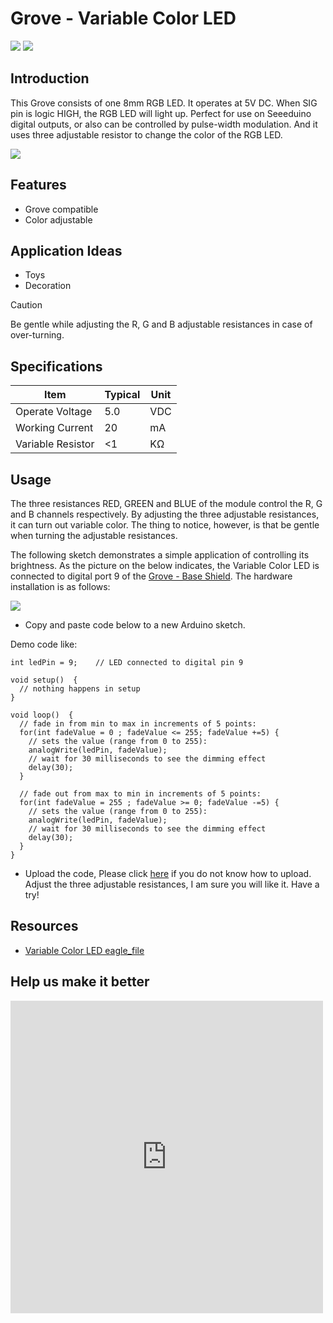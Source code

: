<!-- 
+++
title       = "Grove - Variable Color LED"
+++
 -->

# Grove - Variable Color LED

![](/assets/Grove-Variable_Color_LED/img/Variable_Color_LED1.jpg) ![](/assets/Grove-Variable_Color_LED/img/Variable_Color_LED_01.jpg)

Introduction
------------

This Grove consists of one 8mm RGB LED. It operates at 5V DC. When SIG pin is logic HIGH, the RGB LED will light up. Perfect for use on Seeeduino digital outputs, or also can be controlled by pulse-width modulation. And it uses three adjustable resistor to change the color of the RGB LED.


[![](/assets/common/Get_One_Now_Banner.png)](http://www.seeedstudio.com/Grove-Variable-Color-LED-p-852.html)


Features
--------

-   Grove compatible
-   Color adjustable

Application Ideas
-----------------

-   Toys
-   Decoration

<div class="admonition danger">
<p class="admonition-title">Caution</p>
Be gentle while adjusting the R, G and B adjustable resistances in case of over-turning.
</div>

Specifications
-------------

| Item              | Typical | Unit |
|-------------------|---------|------|
| Operate Voltage   | 5.0     | VDC  |
| Working Current   | 20      | mA   |
| Variable Resistor | &lt;1   | KΩ   |

Usage
-----

The three resistances RED, GREEN and BLUE of the module control the R, G and B channels respectively. By adjusting the three adjustable resistances, it can turn out variable color. The thing to notice, however, is that be gentle when turning the adjustable resistances.

The following sketch demonstrates a simple application of controlling its brightness. As the picture on the below indicates, the Variable Color LED is connected to digital port 9 of the [Grove - Base Shield](/Grove-Base_Shield). The hardware installation is as follows:

![](/assets/Grove-Variable_Color_LED/img/Grove-Variable_Color_LED.jpg)

-   Copy and paste code below to a new Arduino sketch.

Demo code like:

    int ledPin = 9;    // LED connected to digital pin 9

    void setup()  { 
      // nothing happens in setup 
    } 

    void loop()  { 
      // fade in from min to max in increments of 5 points:
      for(int fadeValue = 0 ; fadeValue <= 255; fadeValue +=5) { 
        // sets the value (range from 0 to 255):
        analogWrite(ledPin, fadeValue);         
        // wait for 30 milliseconds to see the dimming effect    
        delay(30);                            
      } 

      // fade out from max to min in increments of 5 points:
      for(int fadeValue = 255 ; fadeValue >= 0; fadeValue -=5) { 
        // sets the value (range from 0 to 255):
        analogWrite(ledPin, fadeValue);         
        // wait for 30 milliseconds to see the dimming effect    
        delay(30);                            
      } 
    }

-   Upload the code, Please click [here](/Upload_Code) if you do not know how to upload.
    Adjust the three adjustable resistances, I am sure you will like it. Have a try!


Resources
---------

-   [Variable Color LED eagle_file](http://garden.seeedstudio.com/images/4/47/Variable_Color_LED_eagle_file.zip)


Help us make it better
-------------------------

<iframe frameborder="0" height="500" src="https://www.surveymonkey.com/r/VM9NW9Z" width="500"></iframe>


<!-- 
+++
oldwikiurl       = "http://www.seeedstudio.com/wiki/Grove_-_Variable_Color_LED"
+++
 -->

<!-- This Markdown file was created from http://www.seeedstudio.com/wiki/Grove_-_Variable_Color_LED -->
